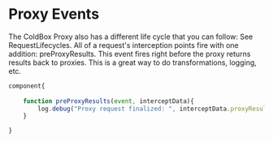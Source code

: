 # Proxy Events

The ColdBox Proxy also has a different life cycle that you can follow: See RequestLifecycles. All of a request's interception points fire with one addition: preProxyResults. This event fires right before the proxy returns results back to proxies. This is a great way to do transformations, logging, etc.

```js
component{
	
	function preProxyResults(event, interceptData){
		log.debug("Proxy request finalized: ", interceptData.proxyResults );
	}

}
```

